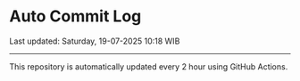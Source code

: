 # Auto Commit Log

Last updated: Saturday, 19-07-2025 10:18 WIB

---

This repository is automatically updated every 2 hour using GitHub Actions.
